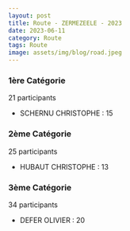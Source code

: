 ```yaml
---
layout: post
title: Route - ZERMEZEELE - 2023
date: 2023-06-11
category: Route
tags: Route
image: assets/img/blog/road.jpeg
---
```


### 1ère Catégorie
21 participants
- SCHERNU CHRISTOPHE : 15

### 2ème Catégorie
25 participants
- HUBAUT CHRISTOPHE : 13

### 3ème Catégorie
34 participants
- DEFER OLIVIER : 20
